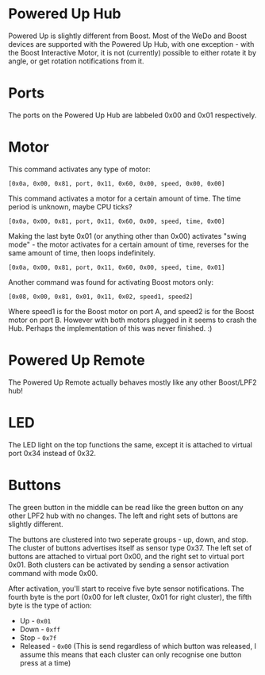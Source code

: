 
# Powered Up Hub

Powered Up is slightly different from Boost. Most of the WeDo and Boost devices are supported with the Powered Up Hub, with one exception - with the Boost Interactive Motor, it is not (currently) possible to either rotate it by angle, or get rotation notifications from it.


# Ports

The ports on the Powered Up Hub are labbeled 0x00 and 0x01 respectively.


# Motor

This command activates any type of motor:

`[0x0a, 0x00, 0x81, port, 0x11, 0x60, 0x00, speed, 0x00, 0x00]`

This command activates a motor for a certain amount of time. The time period is unknown, maybe CPU ticks?

`[0x0a, 0x00, 0x81, port, 0x11, 0x60, 0x00, speed, time, 0x00]`

Making the last byte 0x01 (or anything other than 0x00) activates "swing mode" - the motor activates for a certain amount of time, reverses for the same amount of time, then loops indefinitely.

`[0x0a, 0x00, 0x81, port, 0x11, 0x60, 0x00, speed, time, 0x01]`

Another command was found for activating Boost motors only:

`[0x08, 0x00, 0x81, 0x01, 0x11, 0x02, speed1, speed2]`

Where speed1 is for the Boost motor on port A, and speed2 is for the Boost motor on port B. However with both motors plugged in it seems to crash the Hub. Perhaps the implementation of this was never finished. :)


# Powered Up Remote

The Powered Up Remote actually behaves mostly like any other Boost/LPF2 hub!


# LED

The LED light on the top functions the same, except it is attached to virtual port 0x34 instead of 0x32.


# Buttons

The green button in the middle can be read like the green button on any other LPF2 hub with no changes. The left and right sets of buttons are slightly different.

The buttons are clustered into two seperate groups - up, down, and stop. The cluster of buttons advertises itself as sensor type 0x37. The left set of buttons are attached to virtual port 0x00, and the right set to virtual port 0x01. Both clusters can be activated by sending a sensor activation command with mode 0x00.

After activation, you'll start to receive five byte sensor notifications. The fourth byte is the port (0x00 for left cluster, 0x01 for right cluster), the fifth byte is the type of action:

* Up - `0x01`
* Down - `0xff`
* Stop - `0x7f`
* Released - `0x00` (This is send regardless of which button was released, I assume this means that each cluster can only recognise one button press at a time)